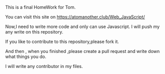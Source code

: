 This is a final HomeWork for Tom.

You can visit this site on https://atomanother.club/Web_JavaScript/

Now,I need to write more code and only can use Javascript. I will push my any write on this repository.

If you like to contribute to this repository,please fork it.

And then , when you finished ,please create a pull request and write down what things you do.

I will write any contributor in my files.
